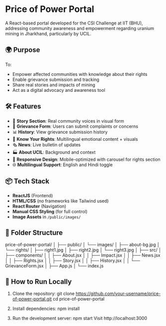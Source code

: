 # Price of Power Portal

A React-based portal developed for the CSI Challenge at IIT (BHU), addressing community awareness and empowerment regarding uranium mining in Jharkhand, particularly by UCIL.

## 🌍 Purpose

To:
- Empower affected communities with knowledge about their rights
- Enable grievance submission and tracking
- Share real stories and impacts of mining
- Act as a digital advocacy and awareness tool

## 🛠️ Features

- 📜 **Story Section**: Real community voices in visual form
- 🧾 **Grievance Form**: Users can submit complaints or concerns
- 📊 **History**: View grievance submission history
- 🧠 **Know Your Rights**: Multilingual emotional content + visuals
- 🗞 **News**: Live bulletin of updates
- 🏭 **About UCIL**: Background and context
- 📱 **Responsive Design**: Mobile-optimized with carousel for rights section
- 🌐 **Multilingual Support**: English and Hindi toggle

## 📦 Tech Stack

- **ReactJS** (Frontend)
- **HTML/CSS** (no frameworks like Tailwind used)
- **React Router** (Navigation)
- **Manual CSS Styling** (for full control)
- **Image Assets** in `/public/images/`

## 🧩 Folder Structure

price-of-power-portal/
│
├── public/
│ └── images/
│ ├── about-bg.jpg
│ └── rights/
│ ├── right1.jpg
│ ├── right2.jpg
│ └── right3.jpg
│
├── src/
│ ├── components/
│ │ ├── About.jsx
│ │ ├── Impact.jsx
│ │ ├── News.jsx
│ │ ├── Rights.jsx
│ │ ├── Story.jsx
│ │ ├── History.jsx
│ │ └── GrievanceForm.jsx
│ ├── App.js
│ └── index.js


## 🚀 How to Run Locally

1. Clone the repository:
    git clone https://github.com/your-username/price-of-power-portal.git
    cd price-of-power-portal

2. Install dependencies:
    npm install

4. Run the development server:
    npm start
    Visit http://localhost:3000

